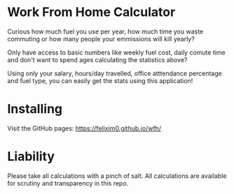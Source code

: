 # Work From Home Calculator

Curious how much fuel you use per year, how much time you waste commuting or how many people your emmissions will kill yearly?

Only have access to basic numbers like weekly fuel cost, daily comute time and don't want to spend ages calculating the statistics above?

Using only your salary, hours/day travelled, office atttendance percentage and fuel type, you can easily get the stats using this application!

# Installing 
Visit the GitHub pages: https://felixim0.github.io/wfh/


# Liability
Please take all calculations with a pinch of salt. All calculations are available for scrutiny and transparency in this repo.

